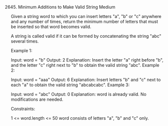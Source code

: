 2645. Minimum Additions to Make Valid String
Medium

Given a string word to which you can insert letters "a", "b" or "c" anywhere and any number of times, return the minimum number of letters that must be inserted so that word becomes valid.

A string is called valid if it can be formed by concatenating the string "abc" several times.

 

Example 1:

Input: word = "b"
Output: 2
Explanation: Insert the letter "a" right before "b", and the letter "c" right next to "b" to obtain the valid string "abc".
Example 2:

Input: word = "aaa"
Output: 6
Explanation: Insert letters "b" and "c" next to each "a" to obtain the valid string "abcabcabc".
Example 3:

Input: word = "abc"
Output: 0
Explanation: word is already valid. No modifications are needed. 
 

Constraints:

1 <= word.length <= 50
word consists of letters "a", "b" and "c" only. 